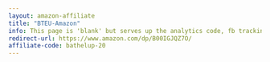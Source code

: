 ```yaml
---
layout: amazon-affiliate
title: "BTEU-Amazon"
info: This page is 'blank' but serves up the analytics code, fb tracking pixel, and amazon affiliate link before forwarding to Amazon.
redirect-url: https://www.amazon.com/dp/B00IGJQZ7O/
affiliate-code: bathelup-20
---
```

